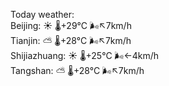 Today weather:  
Beijing: ☀️ 🌡️+29°C 🌬️↖7km/h  
Tianjin: ⛅️  🌡️+28°C 🌬️↖7km/h  
Shijiazhuang: ☀️ 🌡️+25°C 🌬️←4km/h  
Tangshan: ⛅️  🌡️+28°C 🌬️↖7km/h  
